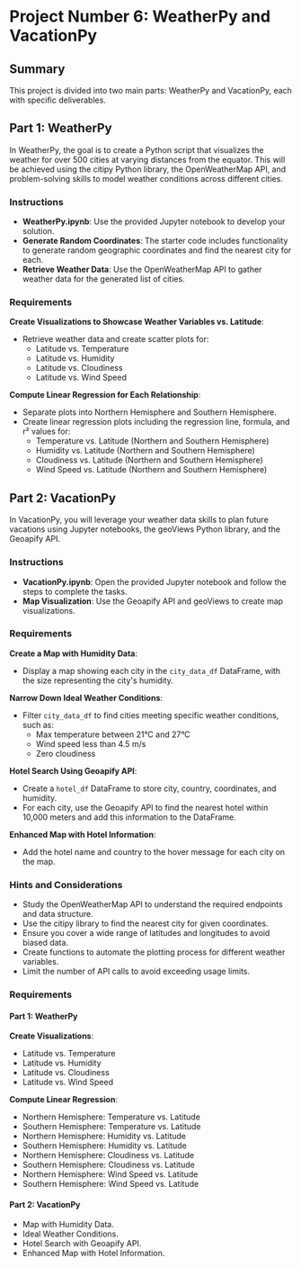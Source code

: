 # Project Number 6: WeatherPy and VacationPy

## Summary
This project is divided into two main parts: WeatherPy and VacationPy, each with specific deliverables.

## Part 1: WeatherPy
In WeatherPy, the goal is to create a Python script that visualizes the weather for over 500 cities at varying distances from the equator. 
This will be achieved using the citipy Python library, the OpenWeatherMap API, and problem-solving skills to model weather conditions across different cities.

### Instructions
- **WeatherPy.ipynb**: Use the provided Jupyter notebook to develop your solution.
- **Generate Random Coordinates**: The starter code includes functionality to generate random geographic coordinates and find the nearest city for each.
- **Retrieve Weather Data**: Use the OpenWeatherMap API to gather weather data for the generated list of cities.

### Requirements
**Create Visualizations to Showcase Weather Variables vs. Latitude**:
- Retrieve weather data and create scatter plots for:
  - Latitude vs. Temperature
  - Latitude vs. Humidity
  - Latitude vs. Cloudiness
  - Latitude vs. Wind Speed

**Compute Linear Regression for Each Relationship**:
- Separate plots into Northern Hemisphere and Southern Hemisphere.
- Create linear regression plots including the regression line, formula, and r² values for:
  - Temperature vs. Latitude (Northern and Southern Hemisphere)
  - Humidity vs. Latitude (Northern and Southern Hemisphere)
  - Cloudiness vs. Latitude (Northern and Southern Hemisphere)
  - Wind Speed vs. Latitude (Northern and Southern Hemisphere)

## Part 2: VacationPy
In VacationPy, you will leverage your weather data skills to plan future vacations using Jupyter notebooks, the geoViews Python library, and the Geoapify API.

### Instructions
- **VacationPy.ipynb**: Open the provided Jupyter notebook and follow the steps to complete the tasks.
- **Map Visualization**: Use the Geoapify API and geoViews to create map visualizations.

### Requirements
**Create a Map with Humidity Data**:
- Display a map showing each city in the `city_data_df` DataFrame, with the size representing the city's humidity.

**Narrow Down Ideal Weather Conditions**:
- Filter `city_data_df` to find cities meeting specific weather conditions, such as:
  - Max temperature between 21°C and 27°C
  - Wind speed less than 4.5 m/s
  - Zero cloudiness

**Hotel Search Using Geoapify API**:
- Create a `hotel_df` DataFrame to store city, country, coordinates, and humidity.
- For each city, use the Geoapify API to find the nearest hotel within 10,000 meters and add this information to the DataFrame.

**Enhanced Map with Hotel Information**:
- Add the hotel name and country to the hover message for each city on the map.

### Hints and Considerations
- Study the OpenWeatherMap API to understand the required endpoints and data structure.
- Use the citipy library to find the nearest city for given coordinates.
- Ensure you cover a wide range of latitudes and longitudes to avoid biased data.
- Create functions to automate the plotting process for different weather variables.
- Limit the number of API calls to avoid exceeding usage limits.

### Requirements

#### Part 1: WeatherPy
**Create Visualizations**:
- Latitude vs. Temperature
- Latitude vs. Humidity
- Latitude vs. Cloudiness
- Latitude vs. Wind Speed

**Compute Linear Regression**:
- Northern Hemisphere: Temperature vs. Latitude
- Southern Hemisphere: Temperature vs. Latitude
- Northern Hemisphere: Humidity vs. Latitude
- Southern Hemisphere: Humidity vs. Latitude
- Northern Hemisphere: Cloudiness vs. Latitude
- Southern Hemisphere: Cloudiness vs. Latitude
- Northern Hemisphere: Wind Speed vs. Latitude
- Southern Hemisphere: Wind Speed vs. Latitude

#### Part 2: VacationPy
- Map with Humidity Data.
- Ideal Weather Conditions.
- Hotel Search with Geoapify API.
- Enhanced Map with Hotel Information.
